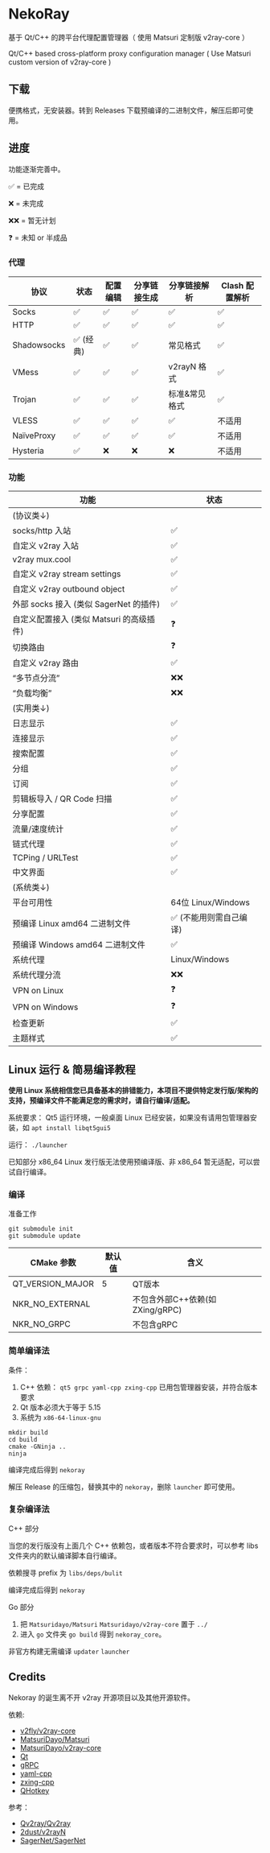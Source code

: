 # NekoRay

基于 Qt/C++ 的跨平台代理配置管理器（ 使用 Matsuri 定制版 v2ray-core ）

Qt/C++ based cross-platform proxy configuration manager ( Use Matsuri custom version of v2ray-core )

## 下载

便携格式，无安装器。转到 Releases 下载预编译的二进制文件，解压后即可使用。

## 进度

功能逐渐完善中。

✅ = 已完成

❌ = 未完成

❌❌ = 暂无计划

❓ = 未知 or 半成品

### 代理

| 协议           | 状态     | 配置编辑 | 分享链接生成 | 分享链接解析    | Clash 配置解析 |
|--------------|--------|------|--------|-----------|------------|
| Socks        | ✅      | ✅    | ✅      | ✅         | ✅          | 
| HTTP         | ✅      | ✅    | ✅      | ✅         | ✅          | 
| Shadowsocks  | ✅ (经典) | ✅    | ✅      | 常见格式      | ✅          |
| VMess        | ✅      | ✅    | ✅      | v2rayN 格式 | ✅          |
| Trojan       | ✅      | ✅    | ✅      | 标准&常见格式   | ✅          |
| VLESS        | ✅      | ✅    | ✅      | ✅         | 不适用        |
| NaïveProxy   | ✅      | ✅    | ✅      | ✅         | 不适用        |
| Hysteria     | ✅      | ❌    | ❌      | ❌         | 不适用        |

### 功能

| 功能                            | 状态                |
|-------------------------------|-------------------|
| (协议类↓)                        |                   |
| socks/http 入站                 | ✅                 |
| 自定义 v2ray 入站                  | ✅                 |
| v2ray mux.cool                | ✅                 |
| 自定义 v2ray stream settings     | ✅                 |
| 自定义 v2ray outbound object     | ✅                 |
| 外部 socks 接入 (类似 SagerNet 的插件) | ✅                 |
| 自定义配置接入 (类似 Matsuri 的高级插件)    | ❓                 |
| 切换路由                          | ❓                 |
| 自定义 v2ray 路由                  | ✅                 |
| “多节点分流”                       | ❌❌                |
| “负载均衡”                        | ❌❌                |
| (实用类↓)                        |                   |
| 日志显示                          | ✅                 |
| 连接显示                          | ✅                 |
| 搜索配置                          | ✅                 |
| 分组                            | ✅                 |
| 订阅                            | ✅                 |
| 剪辑板导入 / QR Code 扫描            | ✅                 |
| 分享配置                          | ✅                 |
| 流量/速度统计                       | ✅                 |
| 链式代理                          | ✅                 |
| TCPing / URLTest              | ✅                 |
| 中文界面                          | ✅                 |
| (系统类↓)                        |                   |
| 平台可用性                         | 64位 Linux/Windows |
| 预编译 Linux amd64 二进制文件         | ✅ (不能用则需自己编译)     |
| 预编译 Windows amd64 二进制文件       | ✅                 |
| 系统代理                          | Linux/Windows     |
| 系统代理分流                        | ❌❌                |
| VPN on Linux                  | ❓                 |
| VPN on Windows                | ❓                 |
| 检查更新                          | ✅                 |
| 主题样式                          | ✅                 |

## Linux 运行 & 简易编译教程

**使用 Linux 系统相信您已具备基本的排错能力，本项目不提供特定发行版/架构的支持，预编译文件不能满足您的需求时，请自行编译/适配。**

系统要求： Qt5 运行环境，一般桌面 Linux 已经安装，如果没有请用包管理器安装，如 `apt install libqt5gui5`

运行： `./launcher`

已知部分 x86_64 Linux 发行版无法使用预编译版、非 x86_64 暂无适配，可以尝试自行编译。

### 编译

准备工作

```
git submodule init
git submodule update
```

| CMake 参数         | 默认值 | 含义                      | 
|------------------|-----|-------------------------|
| QT_VERSION_MAJOR | 5   | QT版本                    | 
| NKR_NO_EXTERNAL  |     | 不包含外部C++依赖(如ZXing/gRPC) | 
| NKR_NO_GRPC      |     | 不包含gRPC                 |

### 简单编译法

条件：

1. C++ 依赖： `qt5 grpc yaml-cpp zxing-cpp` 已用包管理器安装，并符合版本要求
2. Qt 版本必须大于等于 5.15
3. 系统为 `x86-64-linux-gnu`

```
mkdir build
cd build
cmake -GNinja ..
ninja
```

编译完成后得到 `nekoray`

解压 Release 的压缩包，替换其中的 `nekoray`，删除 `launcher` 即可使用。

### 复杂编译法

C++ 部分

当您的发行版没有上面几个 C++ 依赖包，或者版本不符合要求时，可以参考 libs 文件夹内的默认编译脚本自行编译。

依赖搜寻 prefix 为 `libs/deps/bulit`

编译完成后得到 `nekoray`

Go 部分

1. 把 `Matsuridayo/Matsuri` `Matsuridayo/v2ray-core` 置于 `../`
2. 进入 `go` 文件夹 `go build` 得到 `nekoray_core`。

非官方构建无需编译 `updater` `launcher`

## Credits

Nekoray 的诞生离不开 v2ray 开源项目以及其他开源软件。

依赖:

- [v2fly/v2ray-core](https://github.com/v2fly/v2ray-core)
- [MatsuriDayo/Matsuri](https://github.com/MatsuriDayo/Matsuri)
- [MatsuriDayo/v2ray-core](https://github.com/MatsuriDayo/v2ray-core)
- [Qt](https://www.qt.io/)
- [gRPC](https://grpc.io/)
- [yaml-cpp](https://github.com/jbeder/yaml-cpp)
- [zxing-cpp](https://github.com/nu-book/zxing-cpp)
- [QHotkey](https://github.com/Skycoder42/QHotkey)

参考：

- [Qv2ray/Qv2ray](https://github.com/Qv2ray/Qv2ray)
- [2dust/v2rayN](https://github.com/2dust/v2rayN)
- [SagerNet/SagerNet](https://github.com/SagerNet/SagerNet)
